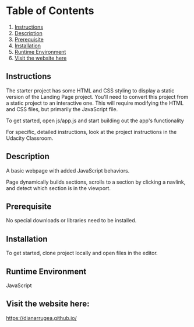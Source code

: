 # Table of Contents

1. [Instructions](#Instructions)
2. [Description](#Description)
3. [Prerequisite](#Prerequisite)
4. [Installation](#Installation)
5. [Runtime Environment](#Runtime-Environment)
6. [Visit the website here](#Visit-the-website-here:)


## Instructions
The starter project has some HTML and CSS styling to display a static version of the Landing Page project. You'll need to convert this project from a static project to an interactive one. This will require modifying the HTML and CSS files, but primarily the JavaScript file.

To get started, open js/app.js and start building out the app's functionality

For specific, detailed instructions, look at the project instructions in the Udacity Classroom.

## Description
A basic webpage with added JavaScript behaviors.

Page dynamically builds sections, scrolls to a section by clicking a navlink, and detect which section is in the viewport.

## Prerequisite
No special downloads or libraries need to be installed.

## Installation
To get started, clone project locally and open files in the editor.

## Runtime Environment
JavaScript

## Visit the website here:
https://dianarrugea.github.io/
